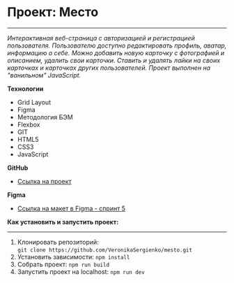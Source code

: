# Проект: Место
------------------------------------

_Интерактивная веб-страница с авторизацией и регистрацией пользователя._ _Пользователю доступно редактировать профиль, аватар, информацию о себе._ 
_Можно добавить новую карточку с фотографией и описанием, удалить свои карточки._ _Ставить и удалять лайки на своих карточках и карточках других пользователей._
_Проект выполнен на "ванильном" JavaScript._

**Технологии**
* Grid Layout
* Figma
* Методология БЭМ 
* Flexbox
* GIT
* HTML5
* CSS3
* JavaScript

**GitHub**

* [Ссылка на проект](https://veronikasergienko.github.io/mesto/index.html)

**Figma**

* [Ссылка на макет в Figma - спринт 5](https://www.figma.com/file/bjyvbKKJN2naO0ucURl2Z0/JavaScript.-Sprint-5?node-id=50160%3A172)

**Как установить и запустить проект:**  

------ 
1. Клонировать репозиторий:  
``` git clone https://github.com/VeronikaSergienko/mesto.git ```
2. Установить зависимости:
``` npm install ```
3. Собрать проект:
``` npm run build ```
4. Запустить проект на localhost:
``` npm run dev ```

